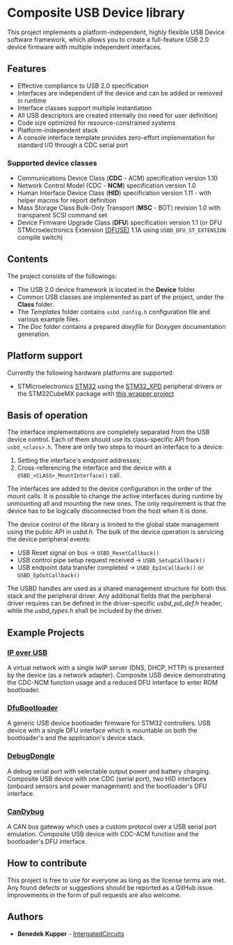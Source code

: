 # Composite USB Device library

This project implements a platform-independent, highly flexible USB Device software framework,
which allows you to create a full-feature USB 2.0 device firmware 
with multiple independent interfaces.

## Features

* Effective compliance to USB 2.0 specification
* Interfaces are independent of the device and can be added or removed in runtime
* Interface classes support multiple instantiation
* All USB descriptors are created internally (no need for user definition)
* Code size optimized for resource-constrained systems
* Platform-independent stack
* A console interface template provides zero-effort implementation for standard I/O through a CDC serial port

### Supported device classes

* Communications Device Class (**CDC** - ACM) specification version 1.10
* Network Control Model (CDC - **NCM**) specification version 1.0
* Human Interface Device Class (**HID**) specification version 1.11 - with helper macros for report definition
* Mass Storage Class Bulk-Only Transport (**MSC** - BOT) revision 1.0 with transparent SCSI command set
* Device Firmware Upgrade Class (**DFU**) specification version 1.1
  (or DFU STMicroelectronics Extension [(DFUSE)][DFUSE] 1.1A
  using `USBD_DFU_ST_EXTENSION` compile switch)

## Contents

The project consists of the followings:
* The USB 2.0 device framework is located in the **Device** folder.
* Common USB classes are implemented as part of the project, under the **Class** folder.
* The *Templates* folder contains `usbd_config.h` configuration file and various example files.
* The *Doc* folder contains a prepared *doxyfile* for Doxygen documentation generation.

## Platform support

Currently the following hardware platforms are supported:
- STMicroelectronics [STM32][STM32] using the [STM32_XPD][STM32_XPD] peripheral drivers
 or the STM32CubeMX package with [this wrapper project][USBDevice4Cube]

## Basis of operation

The interface implementations are completely separated from the USB device control.
Each of them should use its class-specific API from `usbd_<class>.h`.
There are only two steps to mount an interface to a device:

1. Setting the interface's endpoint addresses;
2. Cross-referencing the interface and the device with a `USBD_<CLASS>_MountInterface()` call.

The interfaces are added to the device configuration in the order of the mount calls.
It is possible to change the active interfaces during runtime by unmounting all and mounting the new ones.
The only requirement is that the device has to be logically disconnected from the host when it is done.

The device control of the library is limited to the global state management
using the public API in *usbd.h*. The bulk of the device operation is servicing
the device peripheral events:
- USB Reset signal on bus -> `USBD_ResetCallback()`
- USB control pipe setup request received -> `USBD_SetupCallback()`
- USB endpoint data transfer completed -> `USBD_EpInCallback()` or `USBD_EpOutCallback()`

The USBD handles are used as a shared management structure for both this stack
and the peripheral driver. Any additional fields that the peripheral driver requires
can be defined in the driver-specific *usbd_pd_def.h* header, while the *usbd_types.h* shall
be included by the driver.

## Example Projects

### [IP over USB][IPoverUSB]

A virtual network with a single lwIP server (DNS, DHCP, HTTP) is presented by the device
(as a network adapter). Composite USB device demonstrating the CDC-NCM function usage
and a reduced DFU interface to enter ROM bootloader.

### [DfuBootloader][DfuBootloader]

A generic USB device bootloader firmware for STM32 controllers.
USB device with a single DFU interface
which is mountable on both the bootloader's and the application's device stack.

### [DebugDongle][DebugDongle]

A debug serial port with selectable output power and battery charging.
Composite USB device with one CDC (serial port),
two HID interfaces (onboard sensors and power management)
and the bootloader's DFU interface.

### [CanDybug][CanDybug]

A CAN bus gateway which uses a custom protocol over a USB serial port emulation.
Composite USB device with CDC-ACM function and the bootloader's DFU interface.

## How to contribute

This project is free to use for everyone as long as the license terms are met. 
Any found defects or suggestions should be reported as a GitHub issue.
Improvements in the form of pull requests are also welcome.

## Authors

* **Benedek Kupper** - [IntergatedCircuits](https://github.com/IntergatedCircuits)

[CanDybug]: https://github.com/IntergatedCircuits/CanDybugFW
[DebugDongle]: https://github.com/IntergatedCircuits/DebugDongleFW
[DfuBootloader]: https://github.com/IntergatedCircuits/DfuBootloader
[DFUSE]: http://www.st.com/resource/en/application_note/cd00264379.pdf
[IPoverUSB]: https://github.com/IntergatedCircuits/IPoverUSB
[STM32]: http://www.st.com/en/microcontrollers/stm32-32-bit-arm-cortex-mcus.html
[STM32_XPD]: https://github.com/IntergatedCircuits/STM32_XPD
[USBDevice4Cube]: https://github.com/IntergatedCircuits/USBDevice4Cube
